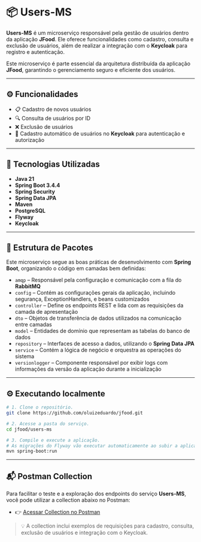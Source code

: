 # 📦 Users-MS

**Users-MS** é um microserviço responsável pela gestão de usuários dentro da aplicação **JFood**. Ele oferece funcionalidades como cadastro, consulta e exclusão de usuários, além de realizar a integração com o **Keycloak** para registro e autenticação.

Este microserviço é parte essencial da arquitetura distribuída da aplicação **JFood**, garantindo o gerenciamento seguro e eficiente dos usuários.

---

## ⚙️ Funcionalidades

- 📋 Cadastro de novos usuários
- 🔍 Consulta de usuários por ID
- ❌ Exclusão de usuários
- 🔐 Cadastro automático de usuários no **Keycloak** para autenticação e autorização

---

## 🚀 Tecnologias Utilizadas

- **Java 21**
- **Spring Boot 3.4.4**
- **Spring Security**
- **Spring Data JPA**
- **Maven**
- **PostgreSQL**
- **Flyway**
- **Keycloak**

---

## 🧱 Estrutura de Pacotes

Este microserviço segue as boas práticas de desenvolvimento com **Spring Boot**, organizando o código em camadas bem definidas:

- `amqp` – Responsável pela configuração e comunicação com a fila do **RabbitMQ**
- `config` – Contém as configurações gerais da aplicação, incluindo segurança, ExceptionHandlers, e beans customizados
- `controller` – Define os endpoints REST e lida com as requisições da camada de apresentação
- `dto` – Objetos de transferência de dados utilizados na comunicação entre camadas
- `model` – Entidades de domínio que representam as tabelas do banco de dados
- `repository` – Interfaces de acesso a dados, utilizando o **Spring Data JPA**
- `service` – Contém a lógica de negócio e orquestra as operações do sistema
- `versionlogger` – Componente responsável por exibir logs com informações da versão da aplicação durante a inicialização

---

## ⚙️ Executando localmente

```bash
# 1. Clone o repositório.
git clone https://github.com/oluizeduardo/jfood.git

# 2. Acesse a pasta do serviço.
cd jfood/users-ms

# 3. Compile e execute a aplicação.
# As migrações do Flyway vão executar automaticamente ao subir a aplicação
mvn spring-boot:run
```
---

## 📬 Postman Collection

Para facilitar o teste e a exploração dos endpoints do serviço **Users-MS**, você pode utilizar a collection abaixo no Postman:

- 👉 [Acessar Collection no Postman](https://documenter.getpostman.com/view/2828428/2sB2cVg2vU)

> 💡 A collection inclui exemplos de requisições para cadastro, consulta, exclusão de usuários e integração com o Keycloak.
